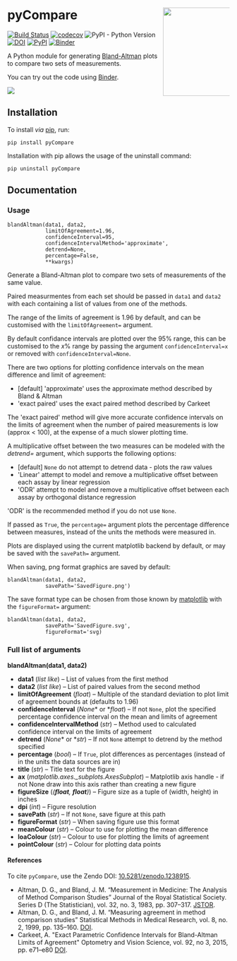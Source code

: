 # pyCompare <img src="https://github.com/jaketmp/pyCompare/raw/master/docs/_static/pyCompare.png" width="200" style="max-width: 30%;" align="right" />

[![Build Status](https://github.com/jaketmp/pyCompare/actions/workflows/python-test.yml/badge.svg)](https://github.com/jaketmp/pyCompare/actions) [![codecov](https://codecov.io/gh/jaketmp/pyCompare/branch/master/graph/badge.svg)](https://codecov.io/gh/jaketmp/pyCompare) ![PyPI - Python Version](https://img.shields.io/pypi/pyversions/pyCompare.svg) [![DOI](https://zenodo.org/badge/DOI/10.5281/zenodo.1238915.svg)](https://doi.org/10.5281/zenodo.1238915) [![PyPI](https://img.shields.io/pypi/v/pyCompare.svg)](https://pypi.org/project/pyCompare/) [![Binder](https://mybinder.org/badge_logo.svg)](https://mybinder.org/v2/gh/jaketmp/pyCompare/master?filepath=pyCompare-Demo.ipynb)



A Python module for generating [Bland-Altman](https://en.wikipedia.org/wiki/Bland–Altman_plot) plots to compare two sets of measurements.

You can try out the code using [Binder](https://mybinder.org/v2/gh/jaketmp/pyCompare/master?filepath=pyCompare-Demo.ipynb).

<img src="https://github.com/jaketmp/pyCompare/raw/master/docs/_static/bland_altman.png" style="max-width: 60%;" align="center" />

## Installation

To install _via_ [pip](https://pypi.org/project/pyCompare/), run:

    pip install pyCompare

Installation with pip allows the usage of the uninstall command:

    pip uninstall pyCompare


## Documentation

### Usage

    blandAltman(data1, data2,
                limitOfAgreement=1.96,
                confidenceInterval=95,
                confidenceIntervalMethod='approximate',
                detrend=None,
                percentage=False,
                **kwargs)

Generate a Bland-Altman plot to compare two sets of measurements of the same value.

Paired measurmentes from each set should be passed in `data1` and `data2` with each containing a list of values from one of the methods.

The range of the limits of agreement is 1.96 by default, and can be customised with the `limitOfAgreement=` argument.

By default confidance intervals are plotted over the 95% range, this can be customised to the *x*% range by passing the argument `confidenceInterval=x` or removed with `confidenceInterval=None`.

There are two options for plotting confidence intervals on the mean difference and limit of agreement:
- [default] 'approximate' uses the approximate method described by Bland & Altman
- 'exact paired' uses the exact paired method described by Carkeet

The 'exact paired' method will give more accurate confidence intervals on the limits of agreement when the number of paired measurements is low (approx < 100), at the expense of a much slower plotting time.

A multiplicative offset between the two measures can be modeled with the *detrend=* argument, which supports the following options:
- [default] `None` do not attempt to detrend data - plots the raw values
- 'Linear' attempt to model and remove a multiplicative offset between each assay by linear regression
- 'ODR' attempt to model and remove a multiplicative offset between each assay by orthogonal distance regression

'ODR' is the recommended method if you do not use `None`.

If passed as `True`, the `percentage=` argument plots the percentage difference between measures, instead of the units the methods were measured in.

Plots are displayed using the current matplotlib backend by default, or may be saved with the `savePath=` argument.

When saving, png format graphics are saved by default:

    blandAltman(data1, data2,
                savePath='SavedFigure.png')

The save format type can be chosen from those known by [matplotlib](https://matplotlib.org/api/_as_gen/matplotlib.pyplot.savefig.html) with the `figureFormat=` argument:

    blandAltman(data1, data2,
                savePath='SavedFigure.svg',
                figureFormat='svg)

### Full list of arguments

**blandAltman(data1, data2)**

* **data1** (*list like*) – List of values from the first method
* **data2** (*list like*) – List of paired values from the second method
* **limitOfAgreement** (*float*) – Multiple of the standard deviation to plot limit of agreement bounds at (defaults to 1.96)
* **confidenceInterval** (*None** or **float*) – If not `None`, plot the specified percentage confidence interval on the mean and limits of agreement
* **confidenceIntervalMethod** (*str*) – Method used to calculated confidence interval on the limits of agreement
* **detrend** (*None** or **str*) – If not `None` attempt to detrend by the method specified
* **percentage** (*bool*) – If `True`, plot differences as percentages (instead of in the units the data sources are in)
* **title** (*str*) – Title text for the figure
* **ax** (*matplotlib.axes._subplots.AxesSubplot*) – Matplotlib axis handle - if not None draw into this axis rather than creating a new figure
* **figureSize** (*(**float**, **float**)*) – Figure size as a tuple of (width, height) in inches
* **dpi** (*int*) – Figure resolution
* **savePath** (*str*) – If not `None`, save figure at this path
* **figureFormat** (*str*) – When saving figure use this format
* **meanColour** (*str*) – Colour to use for plotting the mean difference
* **loaColour** (*str*) – Colour to use for plotting the limits of agreement
* **pointColour** (*str*) – Colour for plotting data points


#### References

To cite `pyCompare`, use the Zendo DOI: [10.5281/zenodo.1238915](https://doi.org/10.5281/zenodo.1238915).

- Altman, D. G., and Bland, J. M. “Measurement in Medicine: The Analysis of Method Comparison Studies” Journal of the Royal Statistical Society. Series D (The Statistician), vol. 32, no. 3, 1983, pp. 307–317. [JSTOR](https://www.jstor.org/stable/2987937).
- Altman, D. G., and Bland, J. M. “Measuring agreement in method comparison studies” Statistical Methods in Medical Research, vol. 8, no. 2, 1999, pp. 135–160. [DOI](https://doi.org/10.1177/096228029900800204).
- Carkeet, A. "Exact Parametric Confidence Intervals for Bland-Altman Limits of Agreement" Optometry and Vision Science, vol. 92, no 3, 2015, pp. e71–e80 [DOI](https://doi.org/10.1097/OPX.0000000000000513).
